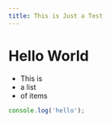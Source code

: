 ```yaml
---
title: This is Just a Test
---
```


# Hello World

- This is
- a list
- of items

```javascript
console.log('hello');
```
